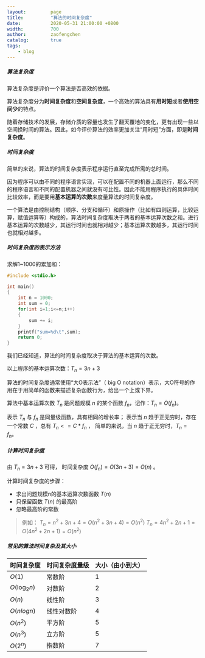 ```yaml
---
layout:         page
title:          "算法的时间复杂度"
date:           2020-05-31 21:00:00 +0800
width:          700
author:         zaofengchen
catalog:        true
tags:
    - blog
---
```


##### 算法复杂度
算法复杂度是评价一个算法是否高效的依据。

算法复杂度分为**时间复杂度**和**空间复杂度**，一个高效的算法具有**用时短**或者**使用空间少**的特点。

随着存储技术的发展，存储介质的容量也发生了翻天覆地的变化，更有出现一些以空间换时间的算法。因此，如今评价算法的效率更加关注“用时短”方面，即是**时间复杂度**。

##### 时间复杂度
简单的来说，算法的时间复杂度表示程序运行直至完成所需的总时间。

因为程序可以由不同的程序语言实现，可以在配置不同的机器上面运行，那么不同的程序语言和不同的配置机器之间就没有可比性。因此不能用程序执行的具体时间比较效率，而是要用**基本运算的次数**来度量算法的时间复杂度。

一个算法是由控制结构（顺序、分支和循环）和原操作（比如有四则运算，比较运算，赋值运算等）构成的，算法时间复杂度取决于两者的基本运算次数之和。进行基本运算的次数越少，其运行时间也就相对越少；基本运算次数越多，其运行时间也就相对越多。


##### 时间复杂度的表示方法

求解1~1000的累加和：
```C
#include <stdio.h>

int main()
{
    int n = 1000;
    int sum = 0;
    for(int i=1;i<=n;i++)
    {
        sum += i;
    }
    printf("sum=%d\t",sum);
    return 0;
}
```
我们已经知道，算法的时间复杂度取决于算法的基本运算的次数。

以上程序的基本运算次数：$T_n = 3n+3$



算法的时间复杂度通常使用“大O表示法”（ big O notation）表示，大O符号的作用在于用简单的函数来描述复杂函数行为，给出一个上或下界。

算法中基本运算次数 $T_n$ 是问题规模 $n$ 的某个函数 $f_n$，记作：$T_n = O(f_n)$。

表示 $T_n$ 与 $f_n$ 是同量级函数，具有相同的增长率；
表示当 $n$ 趋于正无穷时，存在一个常数 $C$ ，总有 $T_n <= C * f_n$ ，
简单的来说，当 $n$ 趋于正无穷时，$T_n = f_n$。


##### 计算时间复杂度
由 $T_n = 3n + 3$ 可得，
时间复杂度 $O(f_n)=O(3n+3)=O(n)$ 。

计算时间复杂度的步骤：

* 求出问题规模n的基本运算次数函数 $T(n)$
* 只保留函数 $T(n)$ 的最高阶
* 忽略最高阶的常数

> 例如：
> $T_n=n^2+3n+4=O(n^2+3n+4)=O(n^2)$
> $T_n=4n^2+2n+1=O(4n^2+2n+1)=O(n^2)$


##### 常见的算法时间复杂及其大小

|时间复杂度|时间复杂度量级|大小（由小到大）|
|---|---|---|
|$O(1)$|常数阶|1|
|$O(\log_2n)$|对数阶|2|
|$O(n)$|线性阶|3|
|$O(nlogn)$|线性对数阶|4|
|$O(n^2)$|平方阶|5|
|$O(n^3)$|立方阶|5|
|$O(2^n)$|指数阶|7|

